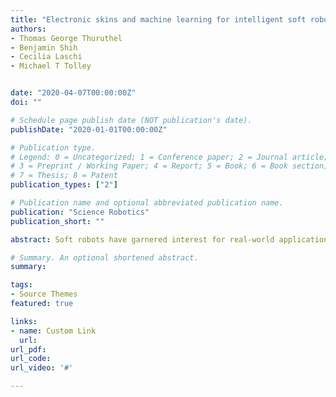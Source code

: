 ```yaml
---
title: "Electronic skins and machine learning for intelligent soft robots"
authors:
- Thomas George Thuruthel
- Benjamin Shih
- Cecilia Laschi
- Michael T Tolley


date: "2020-04-07T00:00:00Z"
doi: ""

# Schedule page publish date (NOT publication's date).
publishDate: "2020-01-01T00:00:00Z"

# Publication type.
# Legend: 0 = Uncategorized; 1 = Conference paper; 2 = Journal article;
# 3 = Preprint / Working Paper; 4 = Report; 5 = Book; 6 = Book section;
# 7 = Thesis; 8 = Patent
publication_types: ["2"]

# Publication name and optional abbreviated publication name.
publication: "Science Robotics"
publication_short: ""

abstract: Soft robots have garnered interest for real-world applications because of their intrinsic safety embedded at the material level. These robots use deformable materials capable of shape and behavioral changes and allow conformable physical contact for manipulation. Yet, with the introduction of soft and stretchable materials to robotic systems comes a myriad of challenges for sensor integration, including multimodal sensing capable of stretching, embedment of high-resolution but large-area sensor arrays, and sensor fusion with an increasing volume of data. This Review explores the emerging confluence of e-skins and machine learning, with a focus on how roboticists can combine recent developments from the two fields to build autonomous, deployable soft robots, integrated with capabilities for informative touch and proprioception to stand up to the challenges of real-world environments.

# Summary. An optional shortened abstract.
summary: 

tags:
- Source Themes
featured: true

links:
- name: Custom Link
  url: 
url_pdf: 
url_code: 
url_video: '#'

---
```

